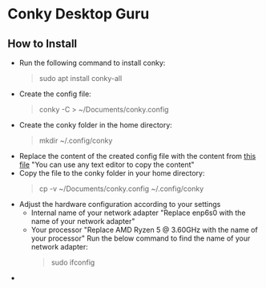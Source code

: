 # Conky Desktop Guru
## How to Install
   - Run the following command to install conky:
      > sudo apt install conky-all
   - Create the config file:
      > conky -C > ~/Documents/conky.config
   - Create the conky folder in the home directory:
      > mkdir ~/.config/conky
   - Replace the content of the created config file with the content from [this file](https://github.com/moabdrabou/Conky_Desktop_Guru/blob/main/conky.config) "You can use any text editor to copy the content"
   - Copy the file to the conky folder in your home directory:
      > cp -v ~/Documents/conky.config ~/.config/conky
   - Adjust the hardware configuration according to your settings
     - Internal name of your network adapter "Replace enp6s0 with the name of your network adapter"
     - Your processor "Replace AMD Ryzen 5 @ 3.60GHz with the name of your processor" Run the below command to find the name of your network adapter:
       > sudo ifconfig
   - 



